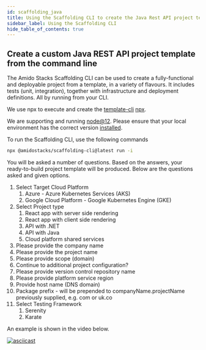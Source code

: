 ```yaml
---
id: scaffolding_java
title: Using the Scaffolding CLI to create the Java Rest API project template
sidebar_label: Using the Scaffolding CLI
hide_table_of_contents: true
---
```


## Create a custom Java REST API project template from the command line

The Amido Stacks Scaffolding CLI can be used to create a fully-functional and deployable project from a template, in a variety of flavours.
It includes tests (unit, integration), together with infrastructure and deployment definitions. All by running from your CLI.

We use npx to execute and create the
[template-cli](https://www.npmjs.com/package/@amidostacks/scaffolding-cli)
[npx](https://www.npmjs.com/package/npx).

We are supporting and running [node@12](https://nodejs.org/en/about/releases/).
Please ensure that your local environment has the correct version [installed](https://nodejs.org/en/download/).

To run the Scaffolding CLI, use the following commands

```bash
npx @amidostacks/scaffolding-cli@latest run -i
```

You will be asked a number of questions. Based on the answers, your ready-to-build project template will be produced.
Below are the questions asked and given options.

1. Select Target Cloud Platform
     1. Azure - Azure Kubernetes Services (AKS)
     2. Google Cloud Platform - Google Kubernetes Engine (GKE)
2. Select Project type
     1. React app with server side rendering
     2. React app with client side rendering
     3. API with .NET
     4. API with Java
     5. Cloud platform shared services
3. Please provide the company name
4. Please provide the project name
5. Please provide scope (domain)
6. Continue to additional project configuration?
7. Please provide version control repository name
8. Please provide platform service region
9. Provide host name (DNS domain)
10. Package prefix - will be prepended to companyName.projectName previously supplied, e.g. com or uk.co
11. Select Testing Framework
    1. Serenity
    2. Karate

An example is shown in the video below.

[![asciicast](https://asciinema.org/a/358208.svg)](https://asciinema.org/a/358208)
